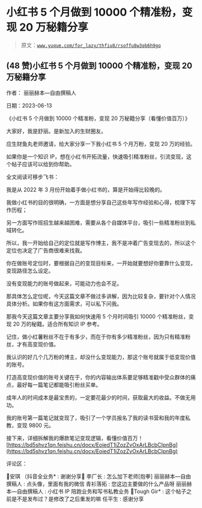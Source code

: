 # 小红书 5 个月做到 10000 个精准粉，变现 20 万秘籍分享

> 原文：[`www.yuque.com/for_lazy/thfiu8/rsoffu8w3qb6h9go`](https://www.yuque.com/for_lazy/thfiu8/rsoffu8w3qb6h9go)



## (48 赞)小红书 5 个月做到 10000 个精准粉，变现 20 万秘籍分享 

作者： 丽丽赫本—自由撰稿人 

日期：2023-06-13 

《小红书 5 个月做到 10000 个精准粉，变现 20 万秘籍分享（看懂价值百万）》 

大家好，我是舒丽。是新加入的生财圈友。 

应生财鱼丸老师邀请，给大家分享一下我小红书 5 个月万粉，变现 20 万的经验。 

如果你是一个知识 IP，想在小红书开拓流量，快速吸引精准粉丝，引流变现，这个帖子应该可以给到你帮助。 

全文阅读可移步飞书： 

我是从 2022 年 3 月份开始着手做小红书的，算是开始得比较晚的。 

我做小红书的目的很明确，一方面是想分享自己这些年写作经验和心得，梳理下写作历程； 

另一方面写作班招生越来越困难，需要从各个自媒体平台，吸引一些精准粉丝到私域转化。 

所以，我一开始给自己的定位就是写作博主，我不是冲着广告变现去的，所以这个定位也决定了广告商很难来找我。 

你在做账号定位时，要根据自己的变现目标来，一开始就要想好你要靠什么变现，变现路径怎么设定。 

没有变现能力的账号做起来，可能动力也会不足。 

那具体怎么定位呢，今天这篇文章不做过多讲解，因为比较复杂，要针对个人情况具体分析。如果你有这方面需求，可以私下问我。 

那我今天这篇文章主要分享我如何快速用 5 个月时间吸引 10000 个精准粉丝，变现 20 万的秘籍。适合所有知识 IP 参考。 

记住，做小红薯粉丝不在于有多少，而在于你有多少精准粉丝，因为只有精准粉丝，才有高变现价值。 

我认识的好几个几万粉的博主，却没什么变现能力，那这个账号就属于低变现价值的账号。 

打造高变现价值的账号关键在于，你的内容输出体系要足够精准戳中受众群体的痛点，最好每一篇笔记都能吸引粉丝买单。 

成年人的时间成本是最宝贵的，一定要花最少的时间，获取最大的收益。不做无用功。 

我的账号第一篇笔记就变现了，吸引了一个学员报名了我的读书营和我的年度私教，变现 9800 元。 

接下来，详细拆解我的爆款笔记变现逻辑，看懂价值百万！[https://bd5shvz1qn.feishu.cn/docx/EoiedT1iZozZvOxArLBcbCIpnBg](https://bd5shvz1qn.feishu.cn/docx/EoiedT1iZozZvOxArLBcbCIpnBg) 

评论区： 

🌼安琪 （抖音全业务* : 谢谢分享🙏 李厂长 : 怎么加下老师[抱拳] 丽丽赫本—自由撰稿人 : 点头像，里面有我的微信 青衫落拓 : 您这边主要做的什么产品呀 丽丽赫本—自由撰稿人 : 小红书 IP 陪跑业务和写书私教业务 🌸Tough Gir* : 这个帖子之前是不是发布过？是修改了之后重发的嘛 任平生 : 感谢分享